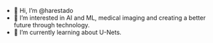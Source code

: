 - 👋 Hi, I’m @harestado
- 👀 I’m interested in AI and ML, medical imaging and creating a better future through technology.
- 🌱 I’m currently learning about U-Nets.

<!---
harestado/harestado is a ✨ special ✨ repository because its `README.md` (this file) appears on your GitHub profile.
You can click the Preview link to take a look at your changes.
- 📫 How to reach me:
--->
